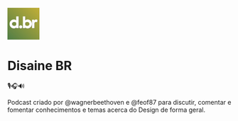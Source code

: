 ![DisaineBR](img/favicon/apple-touch-icon-72x72.png)

# Disaine BR

🎙🎧🔊

Podcast criado por @wagnerbeethoven e @feof87 para discutir, comentar e fomentar conhecimentos e temas acerca do Design de forma geral.
